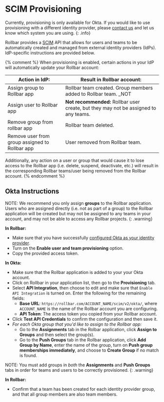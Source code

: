 # SCIM Provisioning

Currently, provisioning is only available for Okta.  If you would like to use provisioning with a different identity provider, please [contact us](mailto:support@rollbar.com) and let us know which system you are using.
{: .info}

Rollbar provides a [SCIM](https://en.wikipedia.org/wiki/System_for_Cross-domain_Identity_Management) API that allows for users and teams to be automatically created and managed from external identity providers (IdPs).  IdP-specific instructions are provided below.

{% comment %}
When provisioning is enabled, certain actions in your IdP will automatically update your Rollbar account:

| Action in IdP: | Result in Rollbar account: |
|----------------|----------------------------|
| Assign group to Rollbar app | Rollbar team created. Group members added to Rollbar team.  _NOT|
| Assign user to Rollbar app | **Not recommended:**  Rollbar user create, but they may not be assigned to any teams. |
| Remove group from rollbar app | Rollbar team deleted. |
| Remove user from group assigned to Rollbar app | User removed from  Rollbar team. |

Additionally, any action on a user or group that would cause it to lose access to the Rollbar app (i.e. delete, suspend, deactivate, etc.) will result in the corresponding Rollbar teams/user being removed from the Rollbar account.
{% endcomment %}
## Okta Instructions

NOTE: We recommend you only assign **groups** to the Rollbar application.  Users who are assigned directly (i.e. not as part of a group) to the Rollbar application will be created but may not be assigned to any teams in your account, and may not be able to access any Rollbar projects.
{: .warning}

**In Rollbar:**

* Make sure that you have successfully [configured Okta as your identity provider](../saml/#okta).
* Turn on the **Enable user and team provisioning** option.
* Copy the provided access token.

**In Okta:**

* Make sure that the Rollbar application is added to your your Okta account.
* Click on Rollbar in your application list, then go to the **Provisioning** tab.
* Select **API Integration**, then choose to edit and make sure that `Enable API Integration` is turned on.  Enter the following for the remaining fields:
  * **Base URL**: `https://rollbar.com/ACCOUNT_NAME/scim/v2/okta/`, where `ACCOUNT_NAME` is the name of the Rollbar account you are configuring.
  * **API Token**: The access token you copied from your Rollbar account.
* Click **Test API Credentials** to confirm the configuration and then save it.
* _For each Okta group that you'd like to assign to the Rollbar app:_
  * Go to the **Assignments** tab in the Rolbar application, click **Assign to Groups** and then select the group(s). 
  * Go to the **Push Groups** tab in the Rollbar application, click **Add Group by Name**, enter the name of the group, turn on **Push group memberships immediately**, and choose to **Create Group** if no match is found.

NOTE: You must add groups in _both_ the **Assignments** and **Push Groups** tabs in order for teams and users to be correctly provisioned. 
{: .warning}

**In Rollbar:**

* Confirm that a team has been created for each identity provider group, and that all group members are also team members.
